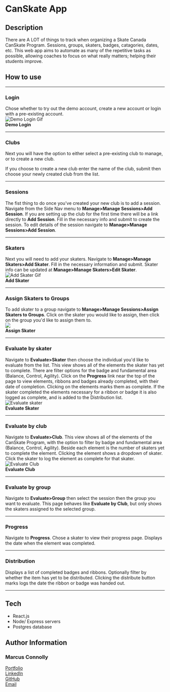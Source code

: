 # CanSkate App

## Description

There are A LOT of things to track when organizing a Skate Canada CanSkate Program. Sessions, groups, skaters, badges, catagories, dates, etc. This web app aims to automate as many of the repetitive tasks as possible, allowing coaches to focus on what really matters; helping their students improve.

## How to use

---

### **Login**

Chose whether to try out the demo account, create a new account or login with a pre-existing account.  
![Demo Login Gif](./gifs/demo-login.gif)  
**Demo Login**

---

### **Clubs**
Next you will have the option to either select a pre-existing club to manage, or to create a new club.

If you choose to create a new club enter the name of the club, submit then choose your newly created club from the list.

---

### **Sessions**
The fist thing to do once you've created your new club is to add a session. Navigate from the Side Nav menu to **Manage>Manage Sessions>Add Session**. If you are setting up the club for the first time there will be a link directly to **Add Session**. Fill in the necessary info and submit to create the session. To edit details of the session navigate to **Manage>Manage Sessions>Add Session**.

---

### **Skaters**  
Next you will need to add your skaters. Navigate to **Manage>Manage Skaters>Add Skater**. Fill in the necessary information and submit. Skater info can be updated at **Manage>Manage Skaters>Edit Skater**.  
![Add Skater Gif](./gifs/addskater-trim.gif)  
**Add Skater**

---

### **Assign Skaters to Groups**  

To add skater to a group navigate to **Manage>Manage Sessions>Assign Skaters to Groups**. Click on the skater you would like to assign, then click on the group you'd like to assign them to.  
![](./gifs/assign-skater.gif)  
**Assign Skater**  

---


### **Evaluate by skater**
Navigate to **Evaluate>Skater** then choose the individual you'd like to evaluate from the list.
This view shows all of the elements the skater has yet to complete. There are filter options for the badge and fundamental area (Balance, Control, Agility). Click on the **Progress** link near the top of the page to view elements, ribbons and badges already completed, with their date of completion. Clicking on the elements marks them as complete. If the skater completed the elements necessary for a ribbon or badge it is also logged as complete, and is added to the Distribution list.  
![Evaluate skater](./gifs/eval-skater.gif)  
**Evaluate Skater**

---

### **Evaluate by club**
Navigate to **Evaluate>Club**. This view shows all of the elements of the CanSkate Program, with the option to filter by badge and fundamental area (Balance, Control, Agility). Beside each element is the number of skaters yet to complete the element. Clicking the element shows a dropdown of skater. Click the skater to log the element as complete for that skater.  
![Evaluate Club](./gifs/eval-club.gif)  
**Evaluate Club**

---

### **Evaluate by group**
Navigate to **Evaluate>Group** then select the session then the group you want to evaluate. This page behaves like **Evaluate by Club**, but only shows the skaters assigned to the selected group.

---

### **Progress**
Navigate to **Progress**. Chose a skater to view their progress page. Displays the date when the element was completed.

---

### **Distribution**
Displays a list of completed badges and ribbons. Optionally filter by whether the item has yet to be distributed. Clicking the distribute button marks logs the date the ribbon or badge was handed out.

---

## Tech
- React.js
- Node/ Express servers
- Postgres database

## Author Information

### Marcus Connolly

[Portfolio](https://marcus-connolly.com)  
[LinkedIn](www.linkedin.com/in/marcus-connolly-web)  
[GitHub](www.github.com/marcuses101)  
[Email](mailto:mnjconnolly@gmail.com)
